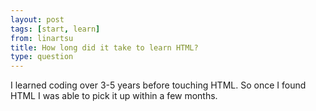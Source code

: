 ```yaml
---
layout: post
tags: [start, learn]
from: linartsu
title: How long did it take to learn HTML?
type: question
---
```

I learned coding over 3-5 years before touching HTML. So once I found HTML I was able to pick it up within a few months.
